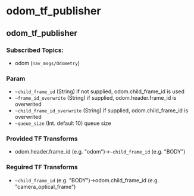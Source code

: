 # odom_tf_publisher

## odom_tf_publisher

### Subscribed Topics:
- odom (`nav_msgs/Odometry`)

### Param
- `~child_frame_id` (String)
  if not supplied, odom.child_frame_id is used
- `~frame_id_overwrite` (String)
  if supplied, odom.header.frame_id is overwrited
- `~child_frame_id_overwrite` (String)
  if supplied, odom.child_frame_id is overwrited
- `~queue_size` (Int. default 10)
  queue size

### Provided TF Transforms
- odom.header.frame_id (e.g. "odom")->`~child_frame_id` (e.g. "BODY")

### Reguired TF Transforms
- `~child_frame_id` (e.g. "BODY")->odom.child_frame_id (e.g. "camera_optical_frame")
